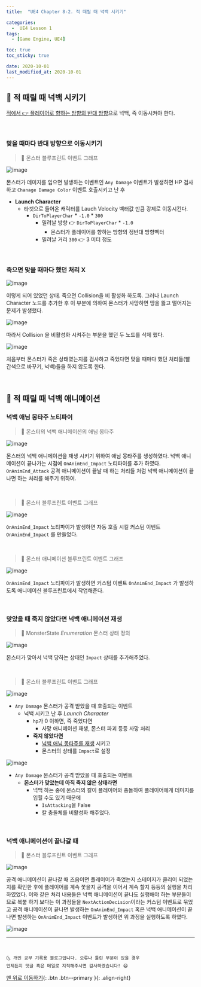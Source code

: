 ```yaml
---
title:  "UE4 Chapter 8-2. 적 때릴 때 넉백 시키기" 

categories:
  -  UE4 Lesson 1 
tags:
  - [Game Engine, UE4]

toc: true
toc_sticky: true

date: 2020-10-01
last_modified_at: 2020-10-01
---
```


## 🚖 적 때릴 때 넉백 시키기 

<u>적에서 👉 플레이어로 향하는 방향의 반대 방향</u>으로 넉백, 즉 이동시켜야 한다.

<br>

### 맞을 때마다 반대 방향으로 이동시키기

> 🚩 몬스터 블루프린트 이벤트 그래프

![image](https://user-images.githubusercontent.com/42318591/94763533-7b8a7e00-03e5-11eb-9752-a0bab0ea17a7.png)

몬스터가 데미지를 입으면 발생하는 이벤트인 `Any Damage` 이벤트가 발생하면 HP 검사하고 `Chanage Damage Color` 이벤트 호출시키고 난 후

- **Launch Character**
  - 타겟으로 들어온 캐릭터를 Lauch Velocity 벡터값 만큼 강제로 이동시킨다.  
    - `DirToPlayerChar` * `-1.0` * `300`
      - 밀려날 방향 👉 `DirToPlayerChar` * `-1.0`
        - 몬스터가 플레이어를 향하는 방향의 정반대 방향벡터
      - 밀려날 거리 `300` 👉 3 미터 정도

<br>

### 죽으면 맞을 때마다 했던 처리 X 

![image](https://user-images.githubusercontent.com/42318591/94763378-0ae36180-03e5-11eb-9837-9663254c7792.png)

이렇게 되어 있었던 상태. 죽으면 Collision을 비 활성화 하도록. 그러나 Launch Character 노드를 추가한 후 이 부분에 의하여 몬스터가 사망하면 땅을 뚫고 떨어지는 문제가 발생했다.

![image](https://user-images.githubusercontent.com/42318591/94763424-25b5d600-03e5-11eb-82fc-a719dc3b827b.png)

따라서 Collision 을 비활성화 시켜주는 부분을 했던 두 노드를 삭제 했다.

![image](https://user-images.githubusercontent.com/42318591/94763560-8b09c700-03e5-11eb-9e6a-26b1d7f9e471.png)

처음부터 몬스터가 죽은 상태였는지를 검사하고 죽었다면 맞을 때마다 했던 처리들(빨간색으로 바꾸기, 넉백)들을 하지 않도록 한다.

<br>

## 🚖 적 때릴 때 넉백 애니메이션

### 넉백 애님 몽타주 노티파이

> 🚩 몬스터의 넉백 애니메이션의 애님 몽타주

![image](https://user-images.githubusercontent.com/42318591/94890748-17d28480-04bb-11eb-8e02-a071c24e3eab.png)

몬스터의 넉백 애니메이션을 재생 시키기 위하여 애님 몽타주를 생성하였다. 넉백 애니메이션이 끝나가는 시점에 `OnAnimEnd_Impact` 노티파이를 추가 하였다. `OnAnimEnd_Attack` 공격 애니메이션이 끝날 때 하는 처리들 처럼 넉백 애니메이션이 끝나면 하는 처리를 해주기 위하여.

<br>

> 🚩 몬스터 블루프린트 이벤트 그래프

![image](https://user-images.githubusercontent.com/42318591/94891168-4b61de80-04bc-11eb-9f43-2999aa500a46.png)

`OnAnimEnd_Impact` 노티파이가 발생하면 자동 호출 시킬 커스텀 이벤트 `OnAnimEnd_Impact` 를 만들었다.

<br>

> 🚩 몬스터 애니메이션 블루프린트 이벤트 그래프

![image](https://user-images.githubusercontent.com/42318591/94891118-308f6a00-04bc-11eb-9847-cfee353cde56.png)

`OnAnimEnd_Impact` 노티파이가 발생하면 커스텀 이벤트 `OnAnimEnd_Impact` 가 발생하도록 애니메이션 블루프린트에서 작업해준다.

<br>

### 맞았을 때 죽지 않았다면 넉백 애니메이션 재생

> 🚩 MonsterState *Enumeration* 몬스터 상태 정의

![image](https://user-images.githubusercontent.com/42318591/94890472-469c2b00-04ba-11eb-83c3-0fbbda4d9e03.png)


몬스터가 맞아서 넉백 당하는 상태인 `Impact` 상태를 추가해주었다.

<br>

> 🚩 몬스터 블루프린트 이벤트 그래프

![image](https://user-images.githubusercontent.com/42318591/94890425-308e6a80-04ba-11eb-85c1-93d46601f81f.png)

- `Any Damage` 몬스터가 공격 받았을 때 호출되는 이벤트
  - 넉백 시키고 난 후 *Launch Character*
    - `hp`가 0 이하면, 즉 죽었다면
      - 사망 애니메이션 재생, 몬스터 파괴 등등 사망 처리
    - **죽지 않았다면**
      - <u>넉백 애님 몽타주를 재생</u> 시키고
      - 몬스터의 상태를 `Impact`로 설정

![image](https://user-images.githubusercontent.com/42318591/94890855-7566d100-04bb-11eb-94cc-00bbf651f1a8.png)

- `Any Damage` 몬스터가 공격 받았을 때 호출되는 이벤트
  - **몬스터가 맞았는데 아직 죽지 않은 상태라면**
    - 넉백 하는 중에 몬스터의 칼이 플레이어와 충돌하여 플레이어에게 데미지를 입힐 수도 있기 때문에
      - `IsAttacking`을 False
      - 칼 충돌체를 비활성화 해주었다.

<br>

### 넉백 애니메이션이 끝나갈 때

> 🚩 몬스터 블루프린트 이벤트 그래프

![image](https://user-images.githubusercontent.com/42318591/94890960-bb239980-04bb-11eb-9947-17364355c974.png)

공격 애니메이션이 끝나갈 때 즈음이면 플레이어가 죽었는지 스테이지가 클리어 되었는지를 확인한 후에 플레이어를 계속 쫓을지 공격을 이어서 계속 할지 등등의 실행을 처리하였었다. 이와 같은 처리 내용들은 넉백 애니메이션이 끝나도 실행해야 하는 부분들이므로 복붙 하기 보다는 이 과정들을 `NextActionDecision`이라는 커스텀 이벤트로 묶었고 공격 애니메이션이 끝나면 발생하는 `OnAnimEnd_Impact` 혹은 넉백 애니메이션이 끝나면 발생하는 `OnAnimEnd_Impact` 이벤트가 발생하면 위 과정을 실행하도록 하였다.

![image](https://user-images.githubusercontent.com/42318591/94891080-0c338d80-04bc-11eb-9b65-8cf1a89775df.png)




***
<br>

    🌜 개인 공부 기록용 블로그입니다. 오류나 틀린 부분이 있을 경우 
    언제든지 댓글 혹은 메일로 지적해주시면 감사하겠습니다! 😄

[맨 위로 이동하기](#){: .btn .btn--primary }{: .align-right}